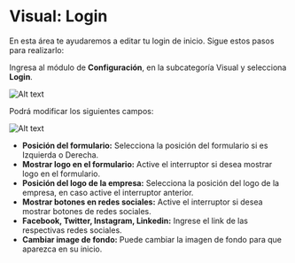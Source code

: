 # Visual: Login

En esta área te ayudaremos a editar tu login de inicio. Sigue estos pasos para realizarlo:

Ingresa al módulo de **Configuración**, en la subcategoría Visual y selecciona **Login**.

![Alt text](img/Visual-1.jpeg)

Podrá modificar los siguientes campos:

![Alt text](img/Visual-2.jpeg)

* **Posición del formulario:** Selecciona la posición del formulario si es Izquierda o Derecha.
* **Mostrar logo en el formulario:** Active el interruptor si desea mostrar logo en el formulario.
* **Posición del logo de la empresa:** Selecciona la posición del logo de la empresa, en caso active el interruptor anterior.
* **Mostrar botones en redes sociales:** Active el interruptor si desea mostrar botones de redes sociales.
* **Facebook, Twitter, Instagram, Linkedin:** Ingrese el link de las respectivas redes sociales.
* **Cambiar image de fondo:** Puede cambiar la imagen de fondo para que aparezca en su inicio.

